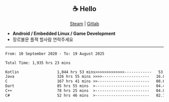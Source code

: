 <h2 align="center"> ☕ Hello </h2>

<p align="center">
  <a href="https://steamcommunity.com/id/Niforances/">Steam</a> |
  <a href="https://gitlab.com/niforances">Gitlab</a>
</p>

 - **Android / Embedded Linux / Game Development**
 - 장르불문 플젝 할사람 연락주세요

------

<!--START_SECTION:waka-->

```txt
From: 10 September 2020 - To: 19 August 2025

Total Time: 1,935 hrs 23 mins

Kotlin                 1,044 hrs 53 mins>>>>>>>>>>>>>------------   53.99 %
Java                   326 hrs 55 mins >>>>---------------------   16.89 %
C                      167 hrs 41 mins >>-----------------------   08.66 %
Dart                   85 hrs 55 mins  >------------------------   04.44 %
C++                    78 hrs 25 mins  >------------------------   04.05 %
C#                     52 hrs 46 mins  >------------------------   02.73 %
```

<!--END_SECTION:waka-->

